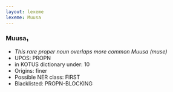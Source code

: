 ```yaml
---
layout: lexeme
lexeme: Muusa
---
```


###  Muusa₁

* _This rare proper noun overlaps more common *Muusa* (muse)_
* UPOS:  PROPN
* in KOTUS dictionary under:  10
* Origins: finer 
* Possible NER class:  FIRST
* Blacklisted:  PROPN-BLOCKING

